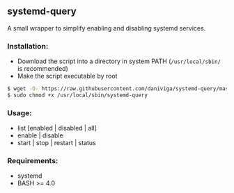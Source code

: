 ## systemd-query

A small wrapper to simplify enabling and disabling systemd services.

### Installation:

- Download the script into a directory in system PATH (`/usr/local/sbin/` is recommended)
- Make the script executable by root

```bash
$ wget -O- https://raw.githubusercontent.com/daniviga/systemd-query/master/systemd-query | sudo tee /usr/local/sbin/systemd-query
$ sudo chmod +x /usr/local/sbin/systemd-query
```

### Usage:
- list [enabled | disabled | all]
- enable <service> | disable <service>
- start <service> | stop <service> | restart <service> | status <service>

### Requirements:
- systemd
- BASH >= 4.0
